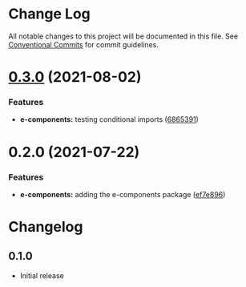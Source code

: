 # Change Log

All notable changes to this project will be documented in this file.
See [Conventional Commits](https://conventionalcommits.org) for commit guidelines.

# [0.3.0](https://github.com/elementor/elementor-editor-packages/compare/@elementor/e-components@0.2.0...@elementor/e-components@0.3.0) (2021-08-02)


### Features

* **e-components:** testing conditional imports ([6865391](https://github.com/elementor/elementor-editor-packages/commit/6865391c66bdf7110d103ed5df6f515d66b97901))





# 0.2.0 (2021-07-22)


### Features

* **e-components:** adding the e-components package ([ef7e896](https://github.com/elementor/elementor-editor-packages/commit/ef7e89663a8abf0ead285429065d09046f55322f))





# Changelog

## 0.1.0

- Initial release
